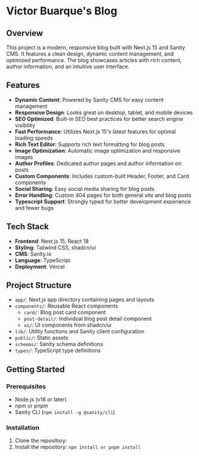 # Victor Buarque's Blog

## Overview

This project is a modern, responsive blog built with Next.js 15 and Sanity CMS. It features a clean design, dynamic content management, and optimized performance. The blog showcases articles with rich content, author information, and an intuitive user interface.

## Features

- **Dynamic Content**: Powered by Sanity CMS for easy content management
- **Responsive Design**: Looks great on desktop, tablet, and mobile devices
- **SEO Optimized**: Built-in SEO best practices for better search engine visibility
- **Fast Performance**: Utilizes Next.js 15's latest features for optimal loading speeds
- **Rich Text Editor**: Supports rich text formatting for blog posts
- **Image Optimization**: Automatic image optimization and responsive images
- **Author Profiles**: Dedicated author pages and author information on posts
- **Custom Components**: Includes custom-built Header, Footer, and Card components
- **Social Sharing**: Easy social media sharing for blog posts
- **Error Handling**: Custom 404 pages for both general site and blog posts
- **Typescript Support**: Strongly typed for better development experience and fewer bugs

## Tech Stack

- **Frontend**: Next.js 15, React 18
- **Styling**: Tailwind CSS, shadcn/ui
- **CMS**: Sanity.io
- **Language**: TypeScript
- **Deployment**: Vercel

## Project Structure

- `app/`: Next.js app directory containing pages and layouts
- `components/`: Reusable React components
  - `card/`: Blog post card component
  - `post-detail/`: Individual blog post detail component
  - `ui/`: UI components from shadcn/ui
- `lib/`: Utility functions and Sanity client configuration
- `public/`: Static assets
- `schemas/`: Sanity schema definitions
- `types/`: TypeScript type definitions

## Getting Started

### Prerequisites

- Node.js (v18 or later)
- npm or pnpm
- Sanity CLI (`npm install -g @sanity/cli`)

### Installation

1. Clone the repository:
2. Install the repository: ```npm install or pnpm install```

